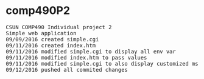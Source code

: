 # comp490P2
<pre>
CSUN COMP490 Individual project 2
Simple web application
09/09/2016 created simple.cgi
09/11/2016 created index.htm
09/11/2016 modified simple.cgi to display all env var
09/11/2016 modified index.htm to pass values
09/11/2016 modified simple.cgi to also display customized msg using GET from local env.
09/12/2016 pushed all commited changes

</pre>
